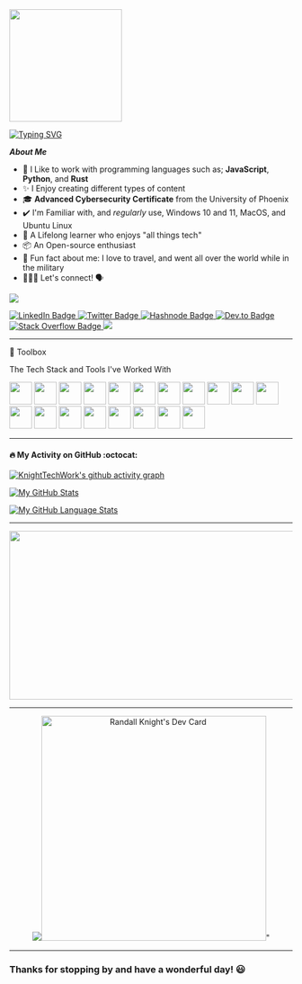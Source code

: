 <!DOCTYPE html>
<html>
<head>

<img src="https://media.giphy.com/media/M9gbBd9nbDrOTu1Mqx/giphy.gif" align="center" width="200"/>

[![Typing SVG](https://readme-typing-svg.herokuapp.com?color=%2336BCF7&size=20&width=500&lines=Hi%2C+I'm+Randy+Knight+%F0%9F%91%8B+Welcome)](https://git.io/typing-svg)

</head>
<body>

***About Me***

- 👔 I Like to work with programming languages such as; **JavaScript**, **Python**, and **Rust**
- ✨ I Enjoy creating different types of content
- 🎓 **Advanced Cybersecurity Certificate** from the University of Phoenix
- ✔️ I'm Familiar with, and *regularly* use, Windows 10 and 11, MacOS, and Ubuntu Linux
- 🌱 A Lifelong learner who enjoys "all things tech"
- 📦 An Open-source enthusiast
- 🌄 Fun fact about me: I love to travel, and went all over the world while in the military
- 👨🏻‍💻 Let's connect! 🗣

![](https://cdn.hackernoon.com/images/ckxz-5-f-75-v-00-z-00-as-638-qw-6-ofc.jpg)

<div id="badges">

  <a href="https://www.linkedin.com/in/randellknight">
    <img src="https://img.shields.io/badge/LinkedIn-blue?style=for-the-badge&logo=linkedin&logoColor=white" alt="LinkedIn Badge"/>
  </a>

  <a href="https://github.com/KnightTechWork">
    <imf src="https://img.shields.io/badge/GitHub-100000?style=for-the-badge&logo=github&logoColor=white" alt="Github Badge"/>
  </a>

  <a href="https://twitter.com/KnightTechWork">
    <img src="https://img.shields.io/badge/Twitter-blue?style=for-the-badge&logo=twitter&logoColor=white" alt="Twitter Badge"/>
  </a>

  <a href="https://randkni.hashnode.dev">
    <img src="https://img.shields.io/badge/Hashnode-2962FF?style=for-the-badge&logo=hashnode&logoColor=white" alt="Hashnode Badge"/>
  </a>

  <a href="https://dev.to/KnightTechWork">
    <img src="https://img.shields.io/badge/dev.to-0A0A0A?style=for-the-badge&logo=dev.to&logoColor=white" alt="Dev.to Badge"/>
  </a>

  <a href="https://meta.stackoverflow.com/users/9393640/knight-tech">
    <img src="https://img.shields.io/badge/Stack_Overflow-FE7A16?style=for-the-badge&logo=stack-overflow&logoColor=white" alt="Stack Overflow Badge"/>
  </a>

  <a href="https://www.reddit.com/r/KnightTechWork/">
    <img src="https://img.shields.io/badge/Reddit-FF4500?style=for-the-badge&logo=reddit&logoColor=white"/>
  </a>

</div>

---

🧰 Toolbox

<p title="The Tech Stack and Tools I've Worked With">The Tech Stack and Tools I've Worked With</p>

<div id="html">

<link rel="stylesheet" href="https://cdn.jsdelivr.net/gh/devicons/devicon@v1.14.0/devicon.min.css">
  
<img src="https://cdn.jsdelivr.net/gh/devicons/devicon/icons/canva/canva-original.svg" width="40" height="40">
<img src="https://cdn.jsdelivr.net/gh/devicons/devicon/icons/css3/css3-original-wordmark.svg" width="40" height="40">
<img src="https://cdn.jsdelivr.net/gh/devicons/devicon/icons/devicon/devicon-original-wordmark.svg" width="40" height="40">
<img src="https://cdn.jsdelivr.net/gh/devicons/devicon/icons/docker/docker-original-wordmark.svg" width="40" height="40">
<img src="https://cdn.jsdelivr.net/gh/devicons/devicon/icons/figma/figma-original.svg" width="40" height="40">
<img src="https://cdn.jsdelivr.net/gh/devicons/devicon/icons/gimp/gimp-original-wordmark.svg" width="40" height="40">
<img src="https://cdn.jsdelivr.net/gh/devicons/devicon/icons/git/git-original.svg" width="40" height="40">
<img src="https://cdn.jsdelivr.net/gh/devicons/devicon/icons/github/github-original-wordmark.svg" width="40" height="40">
<img src="https://cdn.jsdelivr.net/gh/devicons/devicon/icons/heroku/heroku-original.svg" width="40" height="40">
<img src="https://cdn.jsdelivr.net/gh/devicons/devicon/icons/html5/html5-original.svg" width="40" height="40">
<img src="https://cdn.jsdelivr.net/gh/devicons/devicon/icons/inkscape/inkscape-original-wordmark.svg" width="40" height="40">
<img src="https://cdn.jsdelivr.net/gh/devicons/devicon/icons/javascript/javascript-original.svg" width="40" height="40">
<img src="https://cdn.jsdelivr.net/gh/devicons/devicon/icons/linux/linux-original.svg" width="40" height="40">
<img src="https://cdn.jsdelivr.net/gh/devicons/devicon/icons/markdown/markdown-original.svg" width="40" height="40">
<img src="https://cdn.jsdelivr.net/gh/devicons/devicon/icons/nodejs/nodejs-original.svg" width="40" height="40">
<img src="https://cdn.jsdelivr.net/gh/devicons/devicon/icons/npm/npm-original-wordmark.svg" width="40" height="40">
<img src="https://cdn.jsdelivr.net/gh/devicons/devicon/icons/python/python-original-wordmark.svg" width="40" height="40">
<img src="https://cdn.jsdelivr.net/gh/devicons/devicon/icons/ubuntu/ubuntu-plain.svg" width="40" height="40">
<img src="https://cdn.jsdelivr.net/gh/devicons/devicon/icons/vscode/vscode-original-wordmark.svg" width="40" height="40">

</div>

---

#### :fire: My Activity on GitHub :octocat:

[![KnightTechWork's github activity graph](https://activity-graph.herokuapp.com/graph?username=KnightTechWork)](https://github.com/KnightTechWork/github-readme-activity-graph)

[![My GitHub Stats](https://github-readme-stats.vercel.app/api/?username=KnightTechWork&count_private=true&theme=blue-green&showicons=true)]()

[![My GitHub Language Stats](https://github-readme-stats.vercel.app/api/top-langs/?username=KnightTechWork&langs_count=5&theme=blue-green)]()

---

<div align="center">
  <img src="https://media.giphy.com/media/dWesBcTLavkZuG35MI/giphy.gif" width="600" height="300"/>
</div>
  
---

<div class="devcard d-flex" align="center">
  <a href="https://app.daily.dev/Randwulf"><img src="<a href="https://app.daily.dev/Randwulf"><img src="https://api.daily.dev/devcards/7ce33e4730d0494c9d97a4103881b999.png?r=0ca" width="400" alt="Randall Knight's Dev Card"/></a>"
</div>

---

<div class="myDiv">

<p align="left">
  <h3>Thanks for stopping by and have a wonderful day! 😃</h3>
</p>

</div>
</body>
</html>
